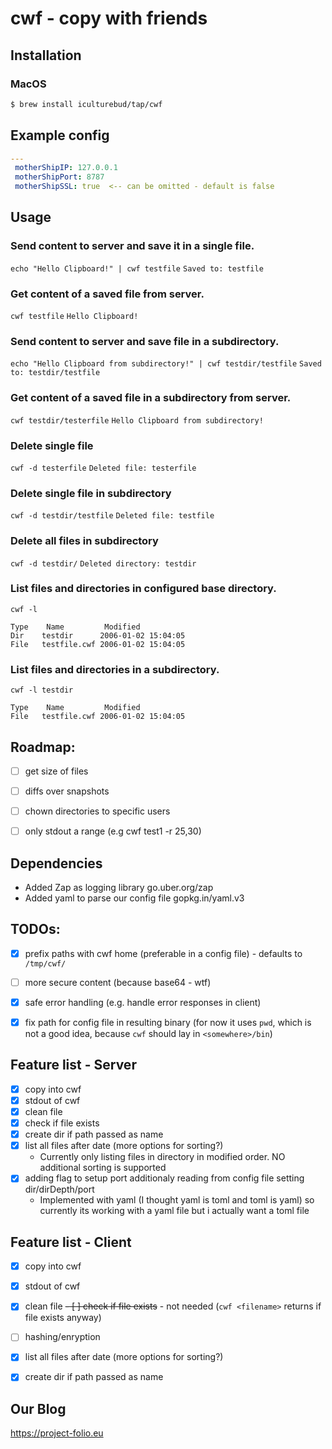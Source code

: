 # cwf - copy with friends

## Installation

### MacOS
```bash
$ brew install iculturebud/tap/cwf
```


## Example config
```yaml
---
 motherShipIP: 127.0.0.1
 motherShipPort: 8787
 motherShipSSL: true  <-- can be omitted - default is false
```


## Usage
### Send content to server and save it in a single file.
```echo "Hello Clipboard!" | cwf testfile```
`Saved to: testfile`

### Get content of a saved file from server.
```cwf testfile```
`Hello Clipboard!`

### Send content to server and save file in a subdirectory.
```echo "Hello Clipboard from subdirectory!" | cwf testdir/testfile```
`Saved to: testdir/testfile`

### Get content of a saved file in a subdirectory from server.
```cwf testdir/testerfile```
`Hello Clipboard from subdirectory!`

### Delete single file
```cwf -d testerfile```
`Deleted file: testerfile`

### Delete single file in subdirectory
```cwf -d testdir/testfile```
`Deleted file: testfile`

### Delete all files in subdirectory
```cwf -d testdir/```
`Deleted directory: testdir`

### List files and directories in configured base directory.
```cwf -l```
``` 
Type    Name         Modified
Dir    testdir      2006-01-02 15:04:05
File   testfile.cwf 2006-01-02 15:04:05
```

### List files and directories in a subdirectory.
```cwf -l testdir```
```
Type    Name         Modified
File   testfile.cwf 2006-01-02 15:04:05
```


## Roadmap:
- [ ] get size of files
- [ ] diffs over snapshots
- [ ] chown directories to specific users
- [ ] only stdout a range (e.g cwf test1 -r 25,30)


## Dependencies
- Added Zap as logging library go.uber.org/zap
- Added yaml to parse our config file gopkg.in/yaml.v3


## TODOs:
- [x] prefix paths with cwf home (preferable in a config file) - defaults to `/tmp/cwf/`
- [ ] more secure content (because base64 - wtf)
- [x] safe error handling (e.g. handle error responses in client)
- [x] fix path for config file in resulting binary (for now it uses `pwd`, which is not a good idea, because `cwf` should lay in `<somewhere>/bin`)


## Feature list - Server
- [x] copy into cwf
- [x] stdout of cwf
- [x] clean file
- [x] check if file exists
- [x] create dir if path passed as name
- [x] list all files after date (more options for sorting?)
  - Currently only listing files in directory in modified order. NO additional sorting is supported
- [x] adding flag to setup port additionaly reading from config file setting dir/dirDepth/port
  - Implemented with yaml (I thought yaml is toml and toml is yaml) so currently its working with a yaml file but i actually want a toml file


## Feature list - Client
- [x] copy into cwf
- [x] stdout of cwf
- [x] clean file
~~- [ ] check if file exists~~ - not needed (`cwf <filename>` returns if file exists anyway)
- [ ] hashing/enryption
- [x] list all files after date (more options for sorting?)
- [x] create dir if path passed as name


## Our Blog
https://project-folio.eu
